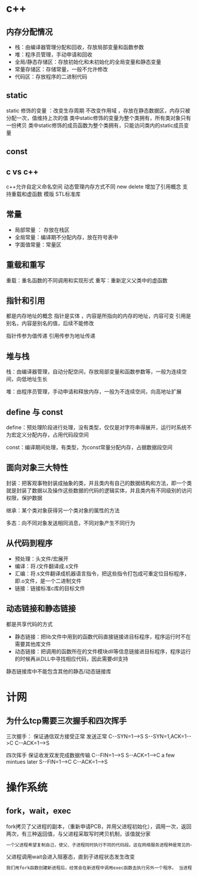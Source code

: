 # c++
## 内存分配情况

- 栈：由编译器管理分配和回收，存放局部变量和函数参数
- 堆：程序员管理，手动申请和回收
- 全局/静态存储区：存放初始化和未初始化的全局变量和静态变量
- 常量存储区：存储常量，一般不允许修改
- 代码区：存放程序的二进制代码


## static

static 修饰的变量 ：改变生存周期 不改变作用域 ，存放在静态数据区，内存只被分配一次，值维持上次的值
类中static修饰的变量为整个类拥有，所有类对象只有一份拷贝
类中static修饰的成员函数为整个类拥有，只能访问类内的static成员变量



## const



## c vs c++

c++允许自定义命名空间
动态管理内存方式不同 new delete
增加了引用概念
支持重载和虚函数
模版
STL标准库

## 常量

- 局部常量 ： 存放在栈区
- 全局常量：编译期不分配内存，放在符号表中
- 字面值常量：常量区


## 重载和重写

重载：重名函数的不同调用和实现形式
重写：重新定义父类中的虚函数

## 指针和引用

都是内存地址的概念
指针是实体 ，内容是所指向的内存的地址，内容可变
引用是别名，内容是别名的值，后续不能修改

指针传参为值传递
引用传参为地址传递


## 堆与栈

栈：由编译器管理，自动分配空间，存放局部变量和函数参数等，一般为连续空间，向低地址生长

堆：由程序员管理，手动申请和释放内存，一般为不连续空间，向高地址扩展

## define 与 const

define：预处理阶段进行处理，没有类型，仅仅是对字符串得展开，运行时系统不为宏定义分配内存，占用代码段空间

const：编译期间处理，有类型，为const常量分配内存，占据数据段空间



## 面向对象三大特性

封装：把客观事物封装成抽象的类，并且类内有自己的数据结构和方法，即一个类就是封装了数据以及操作这些数据的代码的逻辑实体，并且类内有不同级别的访问权限，保护数据

继承：某个类对象获得另一个类对象的属性的方法

多态：向不同对象发送相同消息，不同对象产生不同行为


## 从代码到程序

- 预处理：头文件/宏展开
- 编译：将.i文件翻译成.s文件
- 汇编：将.s文件翻译成机器语言指令，把这些指令打包成可重定位目标程序，即.o文件，是一个二进制文件
- 链接：链接标准c库的目标文件


## 动态链接和静态链接

都是共享代码的方式

- 静态链接：把lib文件中用到的函数代码直接链接进目标程序，程序运行时不在需要其他库文件
- 动态链接：把调用的函数所在的文件模块dll等信息链接进目标程序，程序运行的时候再从DLL中寻找相应代码，因此需要dll支持

静态链接库中不能包含其他的静态/动态链接库




# 计网

## 为什么tcp需要三次握手和四次挥手

三次握手：
保证通信双方接受正常 发送正常
C--SYN=1-->S
S--SYN=1,ACK=1-->C
C--ACK=1-->S

四次挥手
保证收发双发完成数据传输
C--FIN=1-->S
S--ACK=1-->C
a few mintues later
S--FIN=1-->C
C--ACK=1-->S


# 操作系统

## fork，wait，exec

fork拷贝了父进程的副本，（重新申请PCB，并用父进程初始化），调用一次，返回两次，有三种返回值，与父进程采取写时拷贝机制，该值就分家

```perl
一个父进程希望复制自己，使父、子进程同时执行不同的代码段。这在网络服务进程种是常见的——父进程等待客户端的服务请求。当这种请求到达时，父进程调用fork，使子进程处理此请求。父进程则继续等待下一个服务请求到达
```

父进程调用wait会进入阻塞态，直到子进程状态发生改变

```perl
我们用fork函数创建新进程后，经常会在新进程中调用exec函数去执行另外一个程序。 当进程调用exec函数时，该进程被完全替换为新程序
```
